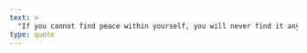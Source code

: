 ```yaml
---
text: >
  "If you cannot find peace within yourself, you will never find it anywhere else." - Marvin Gaye
type: quote
---
```

